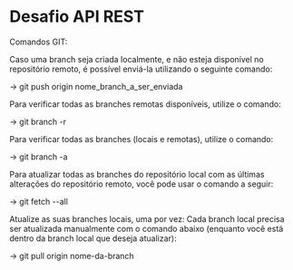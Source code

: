 <h1>Desafio API REST</h1>

Comandos GIT:

Caso uma branch seja criada localmente, e não esteja disponível no repositório remoto, é possível enviá-la utilizando o seguinte comando:

-> git push origin nome_branch_a_ser_enviada

Para verificar todas as branches remotas disponíveis, utilize o comando:

-> git branch -r

Para verificar todas as branches (locais e remotas), utilize o comando:

-> git branch -a

Para atualizar todas as branches do repositório local com as últimas alterações do repositório remoto, você pode usar o comando a seguir:

-> git fetch --all

Atualize as suas branches locais, uma por vez: Cada branch local precisa ser atualizada manualmente com o comando abaixo (enquanto você está dentro da branch local que deseja atualizar):

-> git pull origin nome-da-branch
